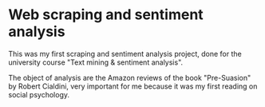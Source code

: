 # Web scraping and sentiment analysis
This was my first scraping and sentiment analysis project, done for the university course "Text mining & sentiment analysis".

The object of analysis are the Amazon reviews of the book "Pre-Suasion" by Robert Cialdini, very important for me because it was my first reading on social psychology. 
